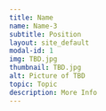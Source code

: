 ```yaml
---
title: Name
name: Name-3
subtitle: Position
layout: site_default
modal-id: 1
img: TBD.jpg
thumbnail: TBD.jpg
alt: Picture of TBD
topic: Topic
description: More Info
---
```

